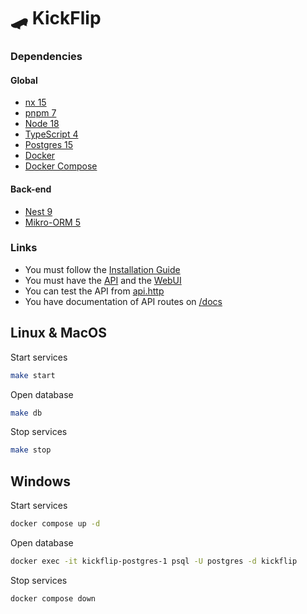 # 🛹 KickFlip

### Dependencies

#### Global
- [nx 15](https://nx.dev/)
- [pnpm 7](https://pnpm.js.org/)
- [Node 18](https://nodejs.org/)
- [TypeScript 4](https://www.typescriptlang.org/)
- [Postgres 15](https://www.postgresql.org/)
- [Docker](https://www.docker.com/)
- [Docker Compose](https://docs.docker.com/compose/)

#### Back-end
- [Nest 9](https://nestjs.com/)
- [Mikro-ORM 5](https://mikro-orm.io/)


### Links
- You must follow the [Installation Guide](INSTALL.md)
- You must have the [API](https://api-kickflip.kickflip-workspace.dev) and the [WebUI](https://kickflip.kickflip-workspace.dev)
- You can test the API from [api.http](api.http)
- You have documentation of API routes on [/docs](https://api-kickflip.kickflip-workspace.dev/docs)



## Linux & MacOS

Start services
```bash
make start
```

Open database
```bash
make db
```

Stop services
```bash
make stop
```



## Windows

Start services
```bash
docker compose up -d
```

Open database
```bash
docker exec -it kickflip-postgres-1 psql -U postgres -d kickflip
```

Stop services
```bash
docker compose down
```
